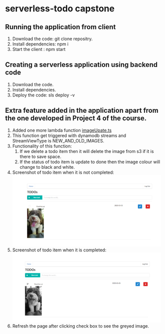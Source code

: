 # serverless-todo capstone

## Running the application from client
1. Download the code: git clone repositry.
2. Install dependencies: npm i
3. Start the client : npm start

## Creating a serverless application using backend code
1. Download the code.
2. Install dependencies.
3. Deploy the code: sls deploy -v

## Extra feature added in the application apart from the one developed in Project 4 of the course.
1. Added one more lambda function [imageUpate.ts](/backend/src/lambda/dynamodb/)
2. This function get triggered with dynamodb streams and StreamViewType is NEW_AND_OLD_IMAGES. 
3. Functionality of this function:
   1. If we delete a todo item then it will delete the image from s3 if it is there to save space.
   2. If the status of todo item is update to done then the image colour will change to black and white.
4. Screenshot of todo item when it is not completed:
![Uncheck Image](https://github.com/ArjunSingh007/serverless-todo/raw/master/images/Image%20uncheck.PNG)
5. Screenshot of todo item when it is completed:
![Check Image](https://github.com/ArjunSingh007/serverless-todo/raw/master/images/Image%20check.PNG)
6. Refresh the page after clicking check box to see the greyed image.

